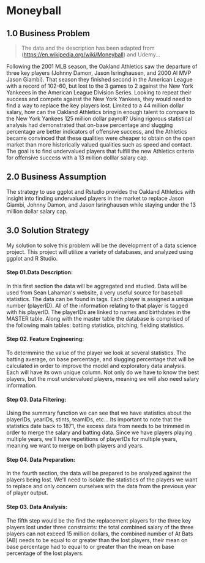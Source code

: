 # Moneyball
## __1.0 Business Problem__
> The data and the description has been adapted from (https://en.wikipedia.org/wiki/Moneyball) and Udemy...
> 
 Following the 2001 MLB season, the Oakland Athletics saw the departure of three key players (Johnny Damon, Jason Isringhausen, and 2000 Al MVP Jason Giambi).  That season they finished second in the American League with a record of 102-60, but lost to the 3 games to 2 against the New York Yankeees in the American League Division Series.  Looking to repeat their success and compete against the New York Yankees, they would need to find a way to replace the key players lost.  Limited to a 44 million dollar salary, how can the Oakland Athletics bring in enough talent to compare to the New York Yankees 125 million dollar payroll?  Using rigorous statistical analysis had demonstrated that on-base percentage and slugging percentage are better indicators of offensive success, and the Athletics became convinced that these qualities were cheaper to obtain on the open market than more historically valued qualities such as speed and contact.  The goal is to find undervalued players that fulfill the new Athletics criteria for offensive success with a 13 million dolllar salary cap.

## 2.0 Business Assumption
The strategy to use ggplot and Rstudio provides the Oakland Athletics with insight into finding undervalued players in the market to replace Jason Giambi, Johnny Damon, and Jason Isringhausen while staying under the 13 million dollar salary cap.

## 3.0 Solution Strategy
My solution to solve this problem will be the development of a data science project. This project will utilize a variety of databases, and analyzed using ggplot and R Studio.

#### Step 01.Data Description: 
In this first section the data will be aggregated and studied.  Data will be used from Sean Lahaman's website, a very useful source for baseball statistics.  The data can be found in tags. Each player is assigned a unique number (playerID).  All of the information relating to that player is tagged with his playerID.  The playerIDs are linked to names and birthdates in the MASTER table.  Along with the master table the database is comprised of the following main tables: batting statistics, pitching, fielding statistics.

#### Step 02. Feature Engineering:
To determmine the value of the player we look at several statistics.  The batting average, on base percentage, and slugging percentage that will be calculated in order to improve the model and exploratory data analysis.  Each will have its own unique column.  Not only do we have to know the best players, but the most undervalued players, meaning we will also need salary information.

#### Step 03. Data Filtering:
Using the summary function we can see that we have statistics about the playerIDs, yearIDs, stints, teamIDs, etc... Its important to note that the statistics date back to 1871, the excess data from needs to be trimmed in order to merge the salary and batting data.  Since we have players playing multiple years, we'll have repetitions of playerIDs for multiple years, meaning we want to merge on both players and years.

#### Step 04. Data Preparation: 
In the fourth section, the data will be prepared to be analyzed against the players being lost.  We'll need to isolate the statistics of the players we want to replace and only concern ourselves with the data from the previous year of player output.  

#### Step 03. Data Analysis:
The fifth step would be the find the replacement players for the three key players lost under three constraints: the total combined salary of the three players can not exceed 15 million dollars, the combined number of At Bats (AB) needs to be equal to or greater than the lost players, their mean on base percentage had to equal to or greater than the mean on base percentage of the lost players.


